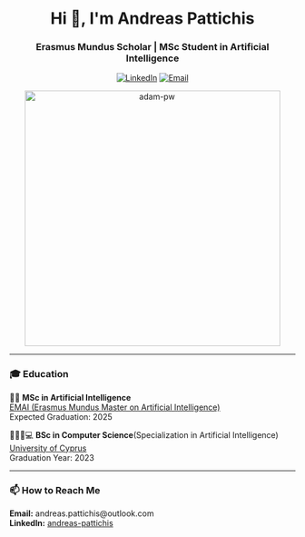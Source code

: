 

<h1 align="center">Hi 👋, I'm Andreas Pattichis</h1>
<h3 align="center">Erasmus Mundus Scholar | MSc Student in Artificial Intelligence</h3>

<p align="center">
  <a href="https://www.linkedin.com/in/andreas-pattichis/"><img src="https://img.shields.io/badge/-Andreas%20Pattichis-blue?style=flat-square&logo=Linkedin&logoColor=white&link=https://www.linkedin.com/in/andreas-pattichis/" alt="LinkedIn"></a>
  <a href="mailto:andreas.pattichis@outlook.com"><img src="https://img.shields.io/badge/-Email%20Me-D14836?style=flat-square&logo=Gmail&logoColor=white&link=mailto:andreas.pattichis@outlook.com" alt="Email"></a>
</p>

<p align="center">
  <img src="https://github.com/Adam-pw/Adam-pw/blob/main/animation_500_kxa883sd.gif" alt="adam-pw" width="450" />
</p>

---

<h3 align="left">🎓 Education</h3>

<p align="left">
  🤖🧠 <strong>MSc in Artificial Intelligence</strong><br/>
  <a href="https://www.upf.edu/web/emai/about-this-master">EMAI (Erasmus Mundus Master on Artificial Intelligence)</a><br/>
  Expected Graduation: 2025
</p>

<p align="left">
  👨🏽‍🎓💻 <strong>BSc in Computer Science</strong>(Specialization in Artificial Intelligence)<br/>
  <a href="https://www.cs.ucy.ac.cy/index.php/education/undergrad">University of Cyprus</a><br/>
  Graduation Year: 2023
</p>

---

<h3 align="left">📫 How to Reach Me</h3>

<p align="left">
  <strong>Email:</strong> andreas.pattichis@outlook.com<br/>
  <strong>LinkedIn:</strong> <a href="https://www.linkedin.com/in/andreas-pattichis/">andreas-pattichis</a>
</p>

<!-- Uncomment the lines below to display GitHub stats and streaks -->

<!-- <p align="center">
  <img src="https://github-readme-streak-stats.herokuapp.com/?user=apatti01&theme=dark&background=0d1117&date_format=M%20j%5B%2C%20Y%5D" alt="apatti01" />
</p>

<p align="center">
  <img src="https://github-readme-stats.vercel.app/api/top-langs/?username=apatti01&theme=tokyonight&layout=compact" alt="Apatti01's Top Langs"/>
</p> -->


